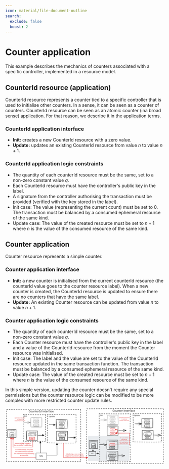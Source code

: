 ```yaml
---
icon: material/file-document-outline
search:
  exclude: false
  boost: 2
---
```


# Counter application

This example describes the mechanics of counters associated with a specific controller, implemented in a resource model.

## CounterId resource (application)

CounterId resource represents a counter tied to a specific controller that is used to initialise other counters. In a sense, it can be seen as a counter of counters. CounterId resource can be seen as an atomic counter (ina broad sense) application. For that reason, we describe it in the application terms. 

### CounterId application interface

- **Init:** creates a new CounterId resource with a zero value.
- **Update:** updates an existing CounterId resource from value $n$ to value $n + 1$.

### CounterId application logic constraints

- The quantity of each counterId resource must be the same, set to a non-zero constant value $q$. 
- Each CounterId resource must have the controller's public key in the label. 
- A signature from the controller authorising the transaction must be provided (verified with the key stored in the label).
- Init case: The value (representing the current count) must be set to 0. The transaction must be balanced by a consumed ephemeral resource of the same kind. 
- Update case: The value of the created resource must be set to $n + 1$ where $n$ is the value of the consumed resource of the same kind.

## Counter application

Counter resource represents a simple counter. 

### Counter application interface

- **Init:** a new counter is initialised from the current counterId resource (the counterId value goes to the counter resource label). When a new counter is created, the CounterId resource is updated to ensure there are no counters that have the same label.
- **Update:** An existing Counter resource can be updated from value $n$ to value $n + 1$.

### Counter application logic constraints

- The quantity of each counterId resource must be the same, set to a non-zero constant value $q$. 
- Each Counter resource must have the controller's public key in the label and a value of the CounterId resource from the moment the Counter resource was initialised. 
- Init case: The label and the value are set to the value of the CounterId resource updated in the same transaction function. The transaction must be balanced by a consumed ephemeral resource of the same kind. 
- Update case: The value of the created resource must be set to $n + 1$ where $n$ is the value of the consumed resource of the same kind.

In this simple version, updating the counter doesn't require any special permissions but the counter resource logic can be modified to be more complex with more restricted counter update rules.

![image](/docs/images/counter%20application.svg)